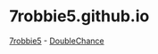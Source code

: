 # 7robbie5.github.io

[7robbie5](https://7robbie5.github.io)  -  [DoubleChance](https://github.com/7robbie5/doublechance)
